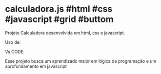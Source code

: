 # calculadora.js #html #css #javascript #grid #buttom 

Projeto Calculadora desenvolvida em html, css e javascript. 

Uso de:

Vs CODE.

Esse projeto busca um aprendizado maior em lógica de programação e um aprofundamento em javascript